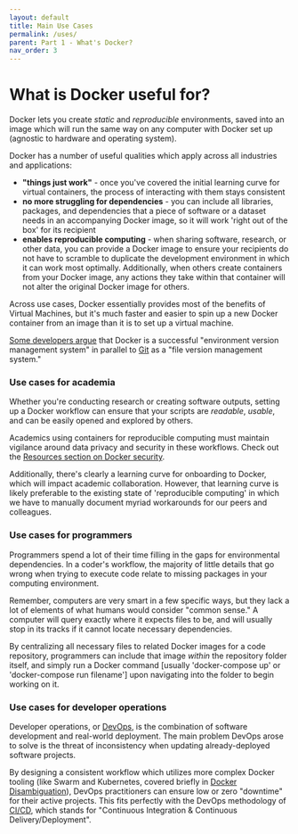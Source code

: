 ```yaml
---
layout: default
title: Main Use Cases
permalink: /uses/
parent: Part 1 - What's Docker?
nav_order: 3
---
```


# What is Docker useful for?

Docker lets you create *static* and *reproducible* environments, saved into an image which will run the same way on any computer with Docker set up (agnostic to hardware and operating system).

Docker has a number of useful qualities which apply across all industries and applications:

* **"things just work"** - once you've covered the initial learning curve for virtual containers, the process of interacting with them stays consistent
* **no more struggling for dependencies** - you can include all libraries, packages, and dependencies that a piece of software or a dataset needs in an accompanying Docker image, so it will work 'right out of the box' for its recipient
* **enables reproducible computing** - when sharing software, research, or other data, you can provide a Docker image to ensure your recipients do not have to scramble to duplicate the development environment in which it can work most optimally. Additionally, when others create containers from your Docker image, any actions they take within that container will not alter the original Docker image for others.

Across use cases, Docker essentially provides most of the benefits of Virtual Machines, but it's much faster and easier to spin up a new Docker container from an image than it is to set up a virtual machine. 

[Some developers argue](https://countable-ops-manual.readthedocs.io/devops/WHY_DOCKER.html#think-git-for-dev-environments) that Docker is a successful "environment version management system" in parallel to [Git](https://ubc-library-rc.github.io/intro-git/) as a "file version management system."
<br/>

### Use cases for academia

Whether you're conducting research or creating software outputs, setting up a Docker workflow can ensure that your scripts are *readable*, *usable*, and can be easily opened and explored by others.

Academics using containers for reproducible computing must maintain vigilance around data privacy and security in these workflows. Check out the [Resources section on Docker security](https://ubc-library-rc.github.io/intro-docker/resources/#docker-security).

Additionally, there's clearly a learning curve for onboarding to Docker, which will impact academic collaboration. However, that learning curve is likely preferable to the existing state of 'reproducible computing' in which we have to manually document myriad workarounds for our peers and colleagues.
<br/>

### Use cases for programmers

Programmers spend a lot of their time filling in the gaps for environmental dependencies. In a coder's workflow, the majority of little details that go wrong when trying to execute code relate to missing packages in your computing environment.

Remember, computers are very smart in a few specific ways, but they lack a lot of elements of what humans would consider "common sense." A computer will query exactly where it expects files to be, and will usually stop in its tracks if it cannot locate necessary dependencies.

By centralizing all necessary files to related Docker images for a code repository, programmers can include that image *within* the repository folder itself, and simply run a Docker command [usually 'docker-compose up' or 'docker-compose run filename'] upon navigating into the folder to begin working on it.
<br/>

### Use cases for developer operations

Developer operations, or [DevOps](https://resources.collab.net/devops-101/what-is-devops), is the combination of software development and real-world deployment. The main problem DevOps arose to solve is the threat of inconsistency when updating already-deployed software projects.

By designing a consistent workflow which utilizes more complex Docker tooling (like Swarm and Kubernetes, covered briefly in [Docker Disambiguation](disambiguation.md)), DevOps practitioners can ensure low or zero "downtime" for their active projects. This fits perfectly with the DevOps methodology of [CI/CD](https://www.atlassian.com/continuous-delivery/principles/continuous-integration-vs-delivery-vs-deployment), which stands for "Continuous Integration & Continuous Delivery/Deployment".
<br/>



